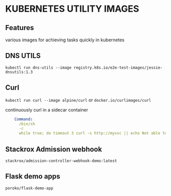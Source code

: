 # KUBERNETES UTILITY IMAGES

## Features
various images for achieving tasks quickly in kubernetes

## DNS UTILS
`kubectl run dns-utils --image registry.k8s.io/e2e-test-images/jessie-dnsutils:1.3`

## Curl
`kubectl run curl --image alpine/curl`
or
`docker.io/curlimages/curl`

continuously curl in a sidecar container
```yaml
    Command:
      /bin/sh
      -c
      while true; do timeout 3 curl -s http://mysvc || echo Not able to connect to the nginx app on http://mysvc; sleep 3; done
```

## Stackrox Admission webhook
`stackrox/admission-controller-webhook-demo:latest`

## Flask demo apps
`poroko/flask-demo-app`
